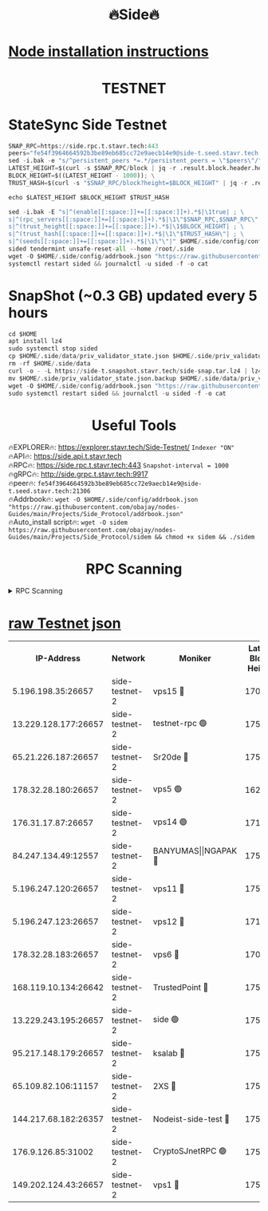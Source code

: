 <h1 align="center"> 🔥Side🔥</h1>

[Node installation instructions](https://github.com/obajay/nodes-Guides/tree/main/Projects/Side_Protocol)
=

<h1 align="center"> TESTNET</h1>

# StateSync Side Testnet
```python
SNAP_RPC=https://side.rpc.t.stavr.tech:443
peers="fe54f3964664592b3be89eb685cc72e9aecb14e9@side-t.seed.stavr.tech:21306"
sed -i.bak -e "s/^persistent_peers *=.*/persistent_peers = \"$peers\"/" $HOME/.side/config/config.toml
LATEST_HEIGHT=$(curl -s $SNAP_RPC/block | jq -r .result.block.header.height); \
BLOCK_HEIGHT=$((LATEST_HEIGHT - 1000)); \
TRUST_HASH=$(curl -s "$SNAP_RPC/block?height=$BLOCK_HEIGHT" | jq -r .result.block_id.hash)

echo $LATEST_HEIGHT $BLOCK_HEIGHT $TRUST_HASH

sed -i.bak -E "s|^(enable[[:space:]]+=[[:space:]]+).*$|\1true| ; \
s|^(rpc_servers[[:space:]]+=[[:space:]]+).*$|\1\"$SNAP_RPC,$SNAP_RPC\"| ; \
s|^(trust_height[[:space:]]+=[[:space:]]+).*$|\1$BLOCK_HEIGHT| ; \
s|^(trust_hash[[:space:]]+=[[:space:]]+).*$|\1\"$TRUST_HASH\"| ; \
s|^(seeds[[:space:]]+=[[:space:]]+).*$|\1\"\"|" $HOME/.side/config/config.toml
sided tendermint unsafe-reset-all --home /root/.side
wget -O $HOME/.side/config/addrbook.json "https://raw.githubusercontent.com/obajay/nodes-Guides/main/Projects/Side_Protocol/addrbook.json"
systemctl restart sided && journalctl -u sided -f -o cat
```
# SnapShot (~0.3 GB) updated every 5 hours
```python
cd $HOME
apt install lz4
sudo systemctl stop sided
cp $HOME/.side/data/priv_validator_state.json $HOME/.side/priv_validator_state.json.backup
rm -rf $HOME/.side/data
curl -o - -L https://side-t.snapshot.stavr.tech/side-snap.tar.lz4 | lz4 -c -d - | tar -x -C $HOME/.side --strip-components 2
mv $HOME/.side/priv_validator_state.json.backup $HOME/.side/data/priv_validator_state.json
wget -O $HOME/.side/config/addrbook.json "https://raw.githubusercontent.com/obajay/nodes-Guides/main/Projects/Side_Protocol/addrbook.json"
sudo systemctl restart sided && journalctl -u sided -f -o cat
```
 <h1 align="center"> Useful Tools</h1>
 
🔥EXPLORER🔥: https://explorer.stavr.tech/Side-Testnet/        `Indexer "ON"` \
🔥API🔥:      https://side.api.t.stavr.tech \
🔥RPC🔥:      https://side.rpc.t.stavr.tech:443              `Snapshot-interval = 1000` \
🔥gRPC🔥:     http://side.grpc.t.stavr.tech:9917 \
🔥peer🔥:     `fe54f3964664592b3be89eb685cc72e9aecb14e9@side-t.seed.stavr.tech:21306` \
🔥Addrbook🔥: ```wget -O $HOME/.side/config/addrbook.json "https://raw.githubusercontent.com/obajay/nodes-Guides/main/Projects/Side_Protocol/addrbook.json"``` \
🔥Auto_install script🔥:  `wget -O sidem https://raw.githubusercontent.com/obajay/nodes-Guides/main/Projects/Side_Protocol/sidem && chmod +x sidem && ./sidem`

<h1 align="center"> RPC Scanning</h1>

<details>
<summary>RPC Scanning</summary>

<h2 align="center"> We scan nodes in real time every 4 hours. And we provide the final result of RPC endpoints.
We cannot influence the operation of these nodes in any way. </h2>


```python
If Voting Power is higher than 0 --> then the Node is a validator of the network and may be subject to attack and be a potential threat to the chain.
```
```python
We marked such validators with a red symbol
```

</details>

[raw Testnet json](https://rpc-check.sidet.stavr.tech/sidet/rpc-sidet-result.json)
=


<table><tr><th>IP-Address</th><th>Network</th><th>Moniker</th><th>Latest Block Height</th><th>Earliest Block Height</th><th>Catching Up</th><th>Tx Index</th><th>Voting Power</th><th>Scan Time</th></tr><tr><td>5.196.198.35:26657</td><td>side-testnet-2</td><td>vps15 🔴</td><td>170307</td><td>1</td><td>False</td><td>on</td><td>90</td><td>2024-03-05T12:49:27.109258598UTC</td></tr><tr><td>13.229.128.177:26657</td><td>side-testnet-2</td><td>testnet-rpc 🟢</td><td>175862</td><td>1</td><td>False</td><td>on</td><td>0</td><td>2024-03-05T12:49:28.298614179UTC</td></tr><tr><td>65.21.226.187:26657</td><td>side-testnet-2</td><td>Sr20de 🔴</td><td>175862</td><td>1</td><td>False</td><td>on</td><td>7325</td><td>2024-03-05T12:49:28.602849059UTC</td></tr><tr><td>178.32.28.180:26657</td><td>side-testnet-2</td><td>vps5 🟢</td><td>162827</td><td>1</td><td>False</td><td>on</td><td>0</td><td>2024-03-05T12:49:29.561220043UTC</td></tr><tr><td>176.31.17.87:26657</td><td>side-testnet-2</td><td>vps14 🟢</td><td>171309</td><td>1</td><td>False</td><td>on</td><td>0</td><td>2024-03-05T12:49:30.357424973UTC</td></tr><tr><td>84.247.134.49:12557</td><td>side-testnet-2</td><td>BANYUMAS||NGAPAK 🔴</td><td>175863</td><td>1</td><td>False</td><td>off</td><td>333</td><td>2024-03-05T12:49:30.672612383UTC</td></tr><tr><td>5.196.247.120:26657</td><td>side-testnet-2</td><td>vps11 🔴</td><td>175812</td><td>1</td><td>False</td><td>on</td><td>90</td><td>2024-03-05T12:49:33.589843933UTC</td></tr><tr><td>5.196.247.123:26657</td><td>side-testnet-2</td><td>vps12 🔴</td><td>171228</td><td>1</td><td>False</td><td>on</td><td>90</td><td>2024-03-05T12:49:36.467095307UTC</td></tr><tr><td>178.32.28.183:26657</td><td>side-testnet-2</td><td>vps6 🔴</td><td>170492</td><td>1</td><td>False</td><td>on</td><td>90</td><td>2024-03-05T12:49:39.389808955UTC</td></tr><tr><td>168.119.10.134:26642</td><td>side-testnet-2</td><td>TrustedPoint 🔴</td><td>175864</td><td>1</td><td>False</td><td>off</td><td>20007204</td><td>2024-03-05T12:49:39.912444541UTC</td></tr><tr><td>13.229.243.195:26657</td><td>side-testnet-2</td><td>side 🟢</td><td>175806</td><td>1</td><td>False</td><td>on</td><td>0</td><td>2024-03-05T12:49:45.768878112UTC</td></tr><tr><td>95.217.148.179:26657</td><td>side-testnet-2</td><td>ksalab 🔴</td><td>175864</td><td>6001</td><td>False</td><td>off</td><td>9665</td><td>2024-03-05T12:49:39.699724813UTC</td></tr><tr><td>65.109.82.106:11157</td><td>side-testnet-2</td><td>2XS 🔴</td><td>175862</td><td>10001</td><td>False</td><td>off</td><td>107</td><td>2024-03-05T12:49:24.182413950UTC</td></tr><tr><td>144.217.68.182:26357</td><td>side-testnet-2</td><td>Nodeist-side-test 🔴</td><td>175865</td><td>123001</td><td>False</td><td>off</td><td>20008290</td><td>2024-03-05T12:49:44.570640857UTC</td></tr><tr><td>176.9.126.85:31002</td><td>side-testnet-2</td><td>CryptoSJnetRPC 🟢</td><td>175866</td><td>159785</td><td>False</td><td>on</td><td>0</td><td>2024-03-05T12:49:48.346734364UTC</td></tr><tr><td>149.202.124.43:26657</td><td>side-testnet-2</td><td>vps1 🔴</td><td>175845</td><td>161001</td><td>False</td><td>on</td><td>90</td><td>2024-03-05T12:49:49.115106800UTC</td></tr></table>